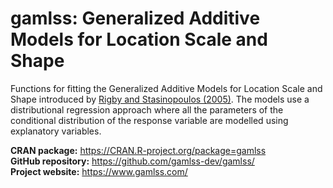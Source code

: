 # gamlss: Generalized Additive Models for Location Scale and Shape

Functions for fitting the Generalized Additive Models for Location Scale and Shape introduced by
[Rigby and Stasinopoulos (2005)](https://doi.org/10.1111/j.1467-9876.2005.00510.x).
The models use a distributional regression approach where all the parameters of the conditional
distribution of the response variable are modelled using explanatory variables.

**CRAN package:** <https://CRAN.R-project.org/package=gamlss>  
**GitHub repository:** <https://github.com/gamlss-dev/gamlss/>  
**Project website:** <https://www.gamlss.com/>
